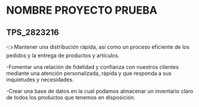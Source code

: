 # NOMBRE PROYECTO PRUEBA
## TPS_2823216


:point_left: Mantener una distribución rápida, así como un proceso eficiente de los pedidos y la entrega de productos y artículos.

-Fomentar una relación de fidelidad y confianza con nuestros clientes mediante una atención personalizada, rápida y que responda a sus inquietudes y necesidades.

-Crear una base de datos en la cual podamos almacenar un inventario claro de todos los productos que tenemos en disposición.
